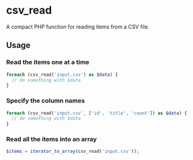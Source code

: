 # csv_read

A compact PHP function for reading items from a CSV file.

## Usage

### Read the items one at a time

```php
foreach (csv_read('input.csv') as $data) {
  // do something with $data
}
```

### Specify the column names

```php
foreach (csv_read('input.csv', ['id', 'title', 'count']) as $data) {
  // do something with $data
}
```

### Read all the items into an array

```php
$items = iterator_to_array(csv_read('input.csv'));
```
